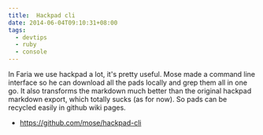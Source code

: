 ```yaml
---
title:  Hackpad cli 
date: 2014-06-04T09:10:31+08:00
tags:
  - devtips
  - ruby
  - console
---
```

In Faria we use hackpad a lot, it's pretty useful. Mose made a command line interface so he can download all the pads locally and grep them all in one go. It also transforms the markdown much better than the original hackpad markdown export, which totally sucks (as for now). So pads can be recycled easily in github wiki pages.

- https://github.com/mose/hackpad-cli
